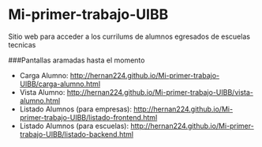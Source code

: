 # Mi-primer-trabajo-UIBB
Sitio web para acceder a los currilums de alumnos egresados de escuelas tecnicas

###Pantallas aramadas hasta el momento
* Carga Alumno: http://hernan224.github.io/Mi-primer-trabajo-UIBB/carga-alumno.html
* Vista Alumno: http://hernan224.github.io/Mi-primer-trabajo-UIBB/vista-alumno.html
* Listado Alumnos (para empresas): http://hernan224.github.io/Mi-primer-trabajo-UIBB/listado-frontend.html
* Listado Alumnos (para escuelas): http://hernan224.github.io/Mi-primer-trabajo-UIBB/listado-backend.html
